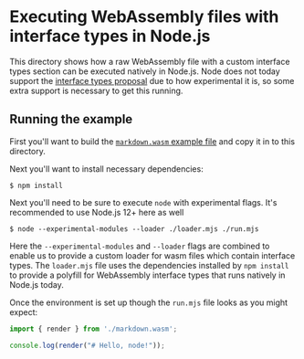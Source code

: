 # Executing WebAssembly files with interface types in Node.js

This directory shows how a raw WebAssembly file with a custom interface types
section can be executed natively in Node.js. Node does not today support the
[interface types proposal](https://github.com/webassembly/webidl-bindings) due
to how experimental it is, so some extra support is necessary to get this
running.

## Running the example

First you'll want to build the [`markdown.wasm` example file](../markdown) and
copy it in to this directory.

Next you'll want to install necessary dependencies:

```
$ npm install
```

Next you'll need to be sure to execute `node` with experimental flags. It's
recommended to use Node.js 12+ here as well

```
$ node --experimental-modules --loader ./loader.mjs ./run.mjs
```

Here the `--experimental-modules` and `--loader` flags are combined to enable us
to provide a custom loader for wasm files which contain interface types. The
`loader.mjs` file uses the dependencies installed by `npm install` to provide a
polyfill for WebAssembly interface types that runs natively in Node.js today.

Once the environment is set up though the `run.mjs` file looks as you might
expect:

```js
import { render } from './markdown.wasm';

console.log(render("# Hello, node!"));
```

